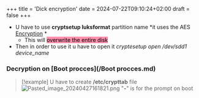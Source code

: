 +++
title = 'Dick encryption'
date = 2024-07-22T09:10:24+02:00
draft = false
+++

    
- U have to use
	**cryptsetup luksformat** partition name
	*it uses  the AES [Encryption](/Encryption.md) *
	- This will <mark style="background: #FF5582A6;">overwrite the entire disk</mark>
- Then in order to use it u have to open it 
	*cryptesetup open /dev/sdd1 device_name*  

### Decryption on [Boot procces](/Boot procces.md) 

>[!example] U have to create **/etc/crypttab** file 
>![Pasted_image_20240427161821.png](/Notes/Pasted_image_20240427161821.png)
> "**-**" is for the prompt on boot